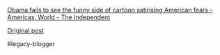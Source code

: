 <!--
date: '2008-07-15'
published: true
slug: 2008-07-obama-fails-to-see-funny-side-of
time_to_read: 5
title: Obama fails to see the funny side of cartoon satirising American fears - Americas,
  World - The Independent
-->

[Obama fails to see the funny side of cartoon satirising American fears - Americas, World - The Independent](http://www.independent.co.uk/news/world/americas/obama-fails-to-see-the-funny-side-of-cartoon-satirising-american-fears-867635.html)

[Original post](https://ysfk.blogspot.com/2008/07/obama-fails-to-see-funny-side-of.html)

#legacy-blogger 